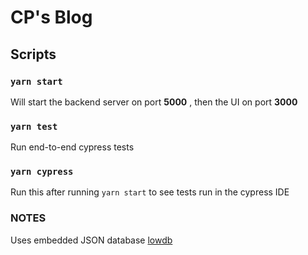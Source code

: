 # CP's Blog

## Scripts

### `yarn start`
Will start the backend server on port **5000** , then the UI on port **3000**

### `yarn test`
Run end-to-end cypress tests

### `yarn cypress`
Run this after running `yarn start` to see tests run in the cypress IDE

### NOTES
Uses embedded JSON database [lowdb](https://github.com/typicode/lowdb)

